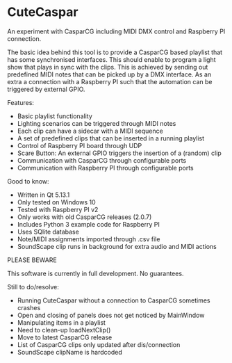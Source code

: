 # CuteCaspar
An experiment with CasparCG including MIDI DMX control and Raspberry PI connection.

The basic idea behind this tool is to provide a CasparCG based playlist that has some synchronised interfaces. This should enable to program a light show that plays in sync with the clips. This is achieved by sending out predefined MIDI notes that can be picked up by a DMX interface. As an extra a connection with a Raspberry PI such that the automation can be triggered by external GPIO.

Features:
* Basic playlist functionality
* Lighting scenarios can be triggered through MIDI notes
* Each clip can have a sidecar with a MIDI sequence
* A set of predefined clips that can be inserted in a running playlist
* Control of Raspberry PI board through UDP
* Scare Button: An external GPIO triggers the insertion of a (random) clip
* Communication with CasparCG through configurable ports
* Communication with Raspberry PI through configurable ports

Good to know:
* Written in Qt 5.13.1
* Only tested on Windows 10
* Tested with Raspberry PI v2
* Only works with old CasparCG releases (2.0.7)
* Includes Python 3 example code for Raspberry PI
* Uses SQlite database
* Note/MIDI assignments imported through .csv file
* SoundScape clip runs in background for extra audio and MIDI actions

PLEASE BEWARE

This software is currently in full development. No guarantees.

Still to do/resolve:
* Running CuteCaspar without a connection to CasparCG sometimes crashes
* Open and closing of panels does not get noticed by MainWindow
* Manipulating items in a playlist
* Need to clean-up loadNextClip()
* Move to latest CasparCG release
* List of CasparCG clips only updated after dis/connection
* SoundScape clipName is hardcoded
